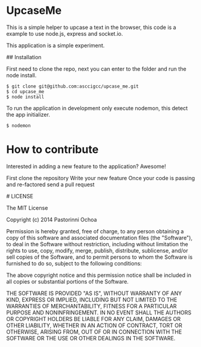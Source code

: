 # UpcaseMe


This is a simple helper to upcase a text in the browser,
this code is a example to use node.js, express and socket.io.

This application is a simple experiment.

## Installation

First need to clone the repo, next you can enter to the folder
and run the node install.

```
$ git clone git@github.com:asccigcc/upcase_me.git
$ cd upcase_me
$ node install
```

To run the application in development only execute nodemon,
this detect the app initializer.

```
$ nodemon
```

# How to contribute

Interested in adding a new feature to the application? Awesome!

First clone the repository
Write your new feature
Once your code is passing and re-factored send a pull request


# LICENSE

The MIT License

Copyright (c) 2014 Pastorinni Ochoa

Permission is hereby granted, free of charge, to any person obtaining a copy of this software and associated documentation files (the "Software"), to deal in the Software without restriction, including without limitation the rights to use, copy, modify, merge, publish, distribute, sublicense, and/or sell copies of the Software, and to permit persons to whom the Software is furnished to do so, subject to the following conditions:

The above copyright notice and this permission notice shall be included in all copies or substantial portions of the Software.

THE SOFTWARE IS PROVIDED "AS IS", WITHOUT WARRANTY OF ANY KIND, EXPRESS OR IMPLIED, INCLUDING BUT NOT LIMITED TO THE WARRANTIES OF MERCHANTABILITY, FITNESS FOR A PARTICULAR PURPOSE AND NONINFRINGEMENT. IN NO EVENT SHALL THE AUTHORS OR COPYRIGHT HOLDERS BE LIABLE FOR ANY CLAIM, DAMAGES OR OTHER LIABILITY, WHETHER IN AN ACTION OF CONTRACT, TORT OR OTHERWISE, ARISING FROM, OUT OF OR IN CONNECTION WITH THE SOFTWARE OR THE USE OR OTHER DEALINGS IN THE SOFTWARE.

